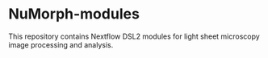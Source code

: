 # NuMorph-modules
This repository contains Nextflow DSL2 modules for light sheet microscopy image processing and analysis. 
